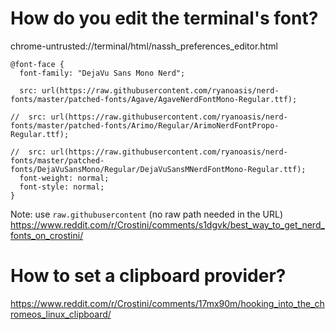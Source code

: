 # How do you edit the terminal's font?

chrome-untrusted://terminal/html/nassh_preferences_editor.html

```
@font-face {
  font-family: "DejaVu Sans Mono Nerd";

  src: url(https://raw.githubusercontent.com/ryanoasis/nerd-fonts/master/patched-fonts/Agave/AgaveNerdFontMono-Regular.ttf);

//  src: url(https://raw.githubusercontent.com/ryanoasis/nerd-fonts/master/patched-fonts/Arimo/Regular/ArimoNerdFontPropo-Regular.ttf);

//  src: url(https://raw.githubusercontent.com/ryanoasis/nerd-fonts/master/patched-fonts/DejaVuSansMono/Regular/DejaVuSansMNerdFontMono-Regular.ttf);
  font-weight: normal;
  font-style: normal;
}
```
Note: use `raw.githubusercontent` (no raw path needed in the URL)
https://www.reddit.com/r/Crostini/comments/s1dgvk/best_way_to_get_nerd_fonts_on_crostini/

# How to set a clipboard provider?

https://www.reddit.com/r/Crostini/comments/17mx90m/hooking_into_the_chromeos_linux_clipboard/

